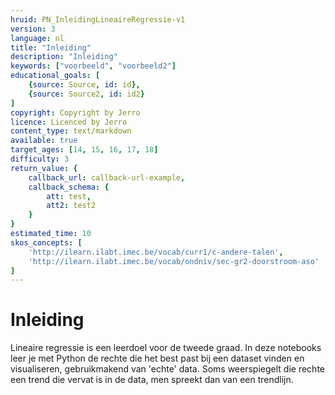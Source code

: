 ```yaml
---
hruid: PN_InleidingLineaireRegressie-v1
version: 3
language: nl
title: "Inleiding"
description: "Inleiding"
keywords: ["voorbeeld", "voorbeeld2"]
educational_goals: [
    {source: Source, id: id}, 
    {source: Source2, id: id2}
]
copyright: Copyright by Jerro
licence: Licenced by Jerro
content_type: text/markdown
available: true
target_ages: [14, 15, 16, 17, 18]
difficulty: 3
return_value: {
    callback_url: callback-url-example,
    callback_schema: {
        att: test,
        att2: test2
    }
}
estimated_time: 10
skos_concepts: [
    'http://ilearn.ilabt.imec.be/vocab/curr1/c-andere-talen', 
    'http://ilearn.ilabt.imec.be/vocab/ondniv/sec-gr2-doorstroom-aso'
]
---
```

# Inleiding

Lineaire regressie is een leerdoel voor de tweede graad. In deze notebooks leer je met Python de rechte die het best past bij een dataset vinden en visualiseren, gebruikmakend van 'echte' data. Soms weerspiegelt die rechte een trend die vervat is in de data, men spreekt dan van een trendlijn.
